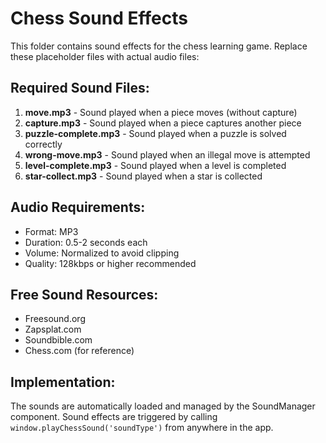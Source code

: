 # Chess Sound Effects

This folder contains sound effects for the chess learning game. Replace these placeholder files with actual audio files:

## Required Sound Files:

1. **move.mp3** - Sound played when a piece moves (without capture)
2. **capture.mp3** - Sound played when a piece captures another piece
3. **puzzle-complete.mp3** - Sound played when a puzzle is solved correctly
4. **wrong-move.mp3** - Sound played when an illegal move is attempted
5. **level-complete.mp3** - Sound played when a level is completed
6. **star-collect.mp3** - Sound played when a star is collected

## Audio Requirements:

- Format: MP3
- Duration: 0.5-2 seconds each
- Volume: Normalized to avoid clipping
- Quality: 128kbps or higher recommended

## Free Sound Resources:

- Freesound.org
- Zapsplat.com
- Soundbible.com
- Chess.com (for reference)

## Implementation:

The sounds are automatically loaded and managed by the SoundManager component.
Sound effects are triggered by calling `window.playChessSound('soundType')` from anywhere in the app.
